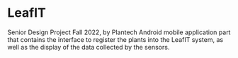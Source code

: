 # LeafIT
Senior Design Project Fall 2022, by Plantech
Android mobile application part that contains the interface to register the plants into the LeafIT system, as well as the display of the data collected by the sensors.
